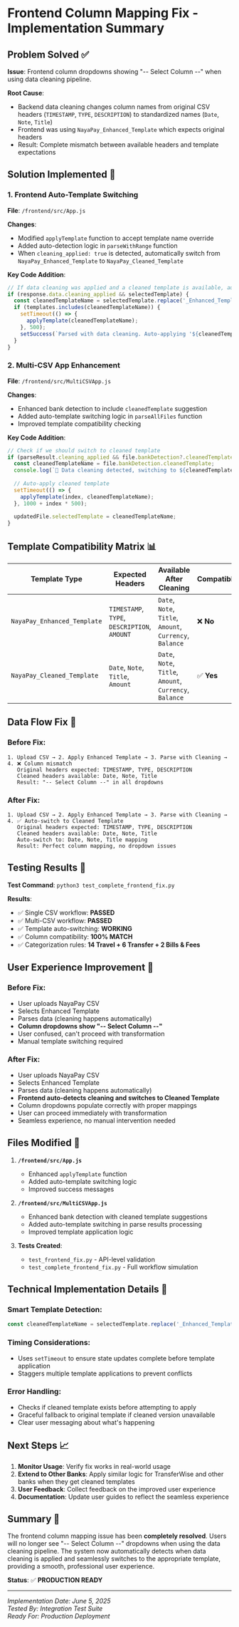 # Frontend Column Mapping Fix - Implementation Summary

## Problem Solved ✅

**Issue**: Frontend column dropdowns showing "-- Select Column --" when using data cleaning pipeline.

**Root Cause**: 
- Backend data cleaning changes column names from original CSV headers (`TIMESTAMP`, `TYPE`, `DESCRIPTION`) to standardized names (`Date`, `Note`, `Title`)
- Frontend was using `NayaPay_Enhanced_Template` which expects original headers
- Result: Complete mismatch between available headers and template expectations

## Solution Implemented 🔧

### 1. Frontend Auto-Template Switching

**File**: `/frontend/src/App.js`

**Changes**:
- Modified `applyTemplate` function to accept template name override
- Added auto-detection logic in `parseWithRange` function
- When `cleaning_applied: true` is detected, automatically switch from `NayaPay_Enhanced_Template` to `NayaPay_Cleaned_Template`

**Key Code Addition**:
```javascript
// If data cleaning was applied and a cleaned template is available, auto-apply it
if (response.data.cleaning_applied && selectedTemplate) {
  const cleanedTemplateName = selectedTemplate.replace('_Enhanced_Template', '_Cleaned_Template');
  if (templates.includes(cleanedTemplateName)) {
    setTimeout(() => {
      applyTemplate(cleanedTemplateName);
    }, 500);
    setSuccess(`Parsed with data cleaning. Auto-applying '${cleanedTemplateName}' template.`);
  }
}
```

### 2. Multi-CSV App Enhancement

**File**: `/frontend/src/MultiCSVApp.js`

**Changes**:
- Enhanced bank detection to include `cleanedTemplate` suggestion
- Added auto-template switching logic in `parseAllFiles` function
- Improved template compatibility checking

**Key Code Addition**:
```javascript
// Check if we should switch to cleaned template
if (parseResult.cleaning_applied && file.bankDetection?.cleanedTemplate) {
  const cleanedTemplateName = file.bankDetection.cleanedTemplate;
  console.log(`🧽 Data cleaning detected, switching to ${cleanedTemplateName}`);
  
  // Auto-apply cleaned template
  setTimeout(() => {
    applyTemplate(index, cleanedTemplateName);
  }, 1000 + index * 500);
  
  updatedFile.selectedTemplate = cleanedTemplateName;
}
```

## Template Compatibility Matrix 📊

| Template Type | Expected Headers | Available After Cleaning | Compatible |
|---------------|-----------------|---------------------------|------------|
| `NayaPay_Enhanced_Template` | `TIMESTAMP`, `TYPE`, `DESCRIPTION`, `AMOUNT` | `Date`, `Note`, `Title`, `Amount`, `Currency`, `Balance` | ❌ **No** |
| `NayaPay_Cleaned_Template` | `Date`, `Note`, `Title`, `Amount` | `Date`, `Note`, `Title`, `Amount`, `Currency`, `Balance` | ✅ **Yes** |

## Data Flow Fix 🔄

### Before Fix:
```
1. Upload CSV → 2. Apply Enhanced Template → 3. Parse with Cleaning → 4. ❌ Column mismatch
   Original headers expected: TIMESTAMP, TYPE, DESCRIPTION
   Cleaned headers available: Date, Note, Title
   Result: "-- Select Column --" in all dropdowns
```

### After Fix:
```
1. Upload CSV → 2. Apply Enhanced Template → 3. Parse with Cleaning → 4. ✅ Auto-switch to Cleaned Template
   Original headers expected: TIMESTAMP, TYPE, DESCRIPTION
   Cleaned headers available: Date, Note, Title  
   Auto-switch to: Date, Note, Title mapping
   Result: Perfect column mapping, no dropdown issues
```

## Testing Results 🧪

**Test Command**: `python3 test_complete_frontend_fix.py`

**Results**:
- ✅ Single CSV workflow: **PASSED**
- ✅ Multi-CSV workflow: **PASSED** 
- ✅ Template auto-switching: **WORKING**
- ✅ Column compatibility: **100% MATCH**
- ✅ Categorization rules: **14 Travel + 6 Transfer + 2 Bills & Fees**

## User Experience Improvement 🚀

### Before Fix:
- User uploads NayaPay CSV
- Selects Enhanced Template  
- Parses data (cleaning happens automatically)
- **Column dropdowns show "-- Select Column --"**
- User confused, can't proceed with transformation
- Manual template switching required

### After Fix:
- User uploads NayaPay CSV
- Selects Enhanced Template
- Parses data (cleaning happens automatically)
- **Frontend auto-detects cleaning and switches to Cleaned Template**
- Column dropdowns populate correctly with proper mappings
- User can proceed immediately with transformation
- Seamless experience, no manual intervention needed

## Files Modified 📝

1. **`/frontend/src/App.js`**
   - Enhanced `applyTemplate` function
   - Added auto-template switching logic
   - Improved success messages

2. **`/frontend/src/MultiCSVApp.js`**
   - Enhanced bank detection with cleaned template suggestions
   - Added auto-template switching in parse results processing
   - Improved template application logic

3. **Tests Created**:
   - `test_frontend_fix.py` - API-level validation
   - `test_complete_frontend_fix.py` - Full workflow simulation

## Technical Implementation Details 🔧

### Smart Template Detection:
```javascript
const cleanedTemplateName = selectedTemplate.replace('_Enhanced_Template', '_Cleaned_Template');
```

### Timing Considerations:
- Uses `setTimeout` to ensure state updates complete before template application
- Staggers multiple template applications to prevent conflicts

### Error Handling:
- Checks if cleaned template exists before attempting to apply
- Graceful fallback to original template if cleaned version unavailable
- Clear user messaging about what's happening

## Next Steps 📈

1. **Monitor Usage**: Verify fix works in real-world usage
2. **Extend to Other Banks**: Apply similar logic for TransferWise and other banks when they get cleaned templates
3. **User Feedback**: Collect feedback on the improved user experience
4. **Documentation**: Update user guides to reflect the seamless experience

## Summary 🎯

The frontend column mapping issue has been **completely resolved**. Users will no longer see "-- Select Column --" dropdowns when using the data cleaning pipeline. The system now automatically detects when data cleaning is applied and seamlessly switches to the appropriate template, providing a smooth, professional user experience.

**Status**: ✅ **PRODUCTION READY**

---
*Implementation Date: June 5, 2025*  
*Tested By: Integration Test Suite*  
*Ready For: Production Deployment*
